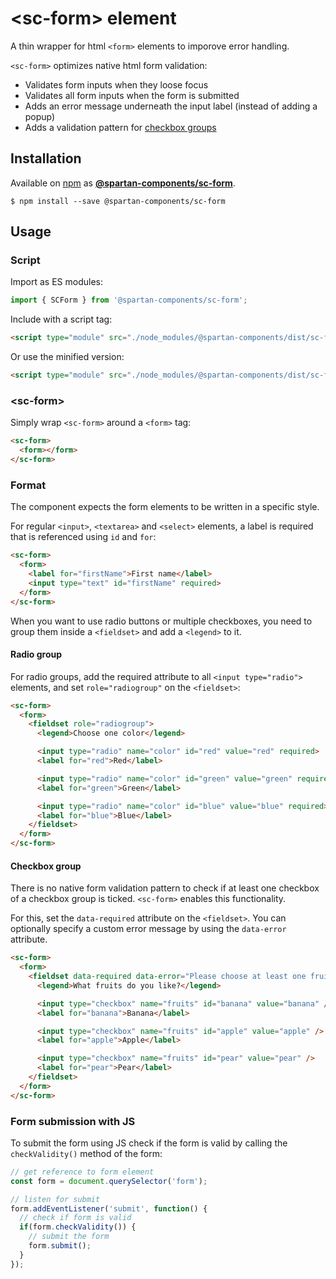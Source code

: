 # &lt;sc-form&gt; element

A thin wrapper for html `<form>` elements to imporove error handling.

`<sc-form>` optimizes native html form validation:

- Validates form inputs when they loose focus
- Validates all form inputs when the form is submitted
- Adds an error message underneath the input label (instead of adding a popup)
- Adds a validation pattern for [checkbox groups](#checkbox-group)

## Installation
Available on [npm](https://www.npmjs.com/) as [**@spartan-components/sc-form**](https://www.npmjs.com/package/@spartan-components/sc-form).

```
$ npm install --save @spartan-components/sc-form
```

## Usage

### Script

Import as ES modules:

```js
import { SCForm } from '@spartan-components/sc-form';
```

Include with a script tag:

```html
<script type="module" src="./node_modules/@spartan-components/dist/sc-form.js"></script>
```

Or use the minified version:

```html
<script type="module" src="./node_modules/@spartan-components/dist/sc-form.min.js"></script>
```

### &lt;sc-form&gt;

Simply wrap `<sc-form>` around a `<form>` tag:

```html
<sc-form>
  <form></form>
</sc-form>
```

### Format

The component expects the form elements to be written in a specific style.

For regular `<input>`, `<textarea>` and `<select>` elements, a label is required that is referenced using `id` and `for`:

```html
<sc-form>
  <form>
    <label for="firstName">First name</label>
    <input type="text" id="firstName" required>
  </form>
</sc-form>
```

When you want to use radio buttons or multiple checkboxes, you need to group them inside a `<fieldset>` and add a `<legend>` to it.

#### Radio group

For radio groups, add the required attribute to all `<input type="radio">` elements, and set `role="radiogroup"` on the `<fieldset>`:

```html
<sc-form>
  <form>
    <fieldset role="radiogroup">
      <legend>Choose one color</legend>

      <input type="radio" name="color" id="red" value="red" required>
      <label for="red">Red</label>

      <input type="radio" name="color" id="green" value="green" required>
      <label for="green">Green</label>

      <input type="radio" name="color" id="blue" value="blue" required>
      <label for="blue">Blue</label>
    </fieldset>
  </form>
</sc-form>
```

#### Checkbox group

There is no native form validation pattern to check if at least one checkbox of a checkbox group is ticked. `<sc-form>` enables this functionality.

For this, set the `data-required` attribute on the `<fieldset>`. You can optionally specify a custom error message by using the `data-error` attribute.

```html
<sc-form>
  <form>
    <fieldset data-required data-error="Please choose at least one fruit">
      <legend>What fruits do you like?</legend>

      <input type="checkbox" name="fruits" id="banana" value="banana" />
      <label for="banana">Banana</label>

      <input type="checkbox" name="fruits" id="apple" value="apple" />
      <label for="apple">Apple</label>

      <input type="checkbox" name="fruits" id="pear" value="pear" />
      <label for="pear">Pear</label>
    </fieldset>
  </form>
</sc-form>
```

### Form submission with JS

To submit the form using JS check if the form is valid by calling the  `checkValidity()` method of the form:

```js
// get reference to form element
const form = document.querySelector('form');

// listen for submit
form.addEventListener('submit', function() {
  // check if form is valid
  if(form.checkValidity()) {
    // submit the form
    form.submit();
  }
});
```
